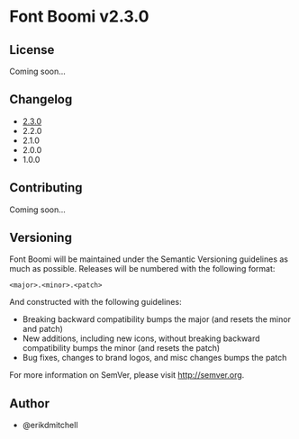 # Font Boomi v2.3.0

## License

Coming soon...

## Changelog

- [2.3.0](https://bitbucket.org/erikdmitchell/font-boomi/pull-requests/1/)
- 2.2.0
- 2.1.0
- 2.0.0
- 1.0.0

## Contributing

Coming soon...

## Versioning

Font Boomi will be maintained under the Semantic Versioning guidelines as much as possible. Releases will be numbered with the following format:

`<major>.<minor>.<patch>`

And constructed with the following guidelines:

* Breaking backward compatibility bumps the major (and resets the minor and patch)
* New additions, including new icons, without breaking backward compatibility bumps the minor (and resets the patch)
* Bug fixes, changes to brand logos, and misc changes bumps the patch

For more information on SemVer, please visit http://semver.org.

## Author
- @erikdmitchell